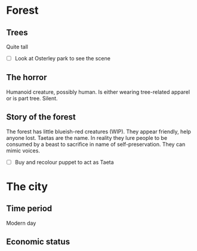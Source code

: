 # Forest
## Trees

Quite tall
 - [ ] Look at Osterley park to see the scene
## The horror

Humanoid creature, possibly human. Is either wearing tree-related apparel or is part tree.
Silent.
## Story of the forest

The forest has little blueish-red creatures (WIP). They appear friendly, help anyone lost.
Taetas are the name.
In reality they lure people to be consumed by a beast to sacrifice in name of self-preservation.
They can mimic voices.
- [ ] Buy and recolour puppet to act as Taeta
# The city

## Time period

Modern day
## Economic status


